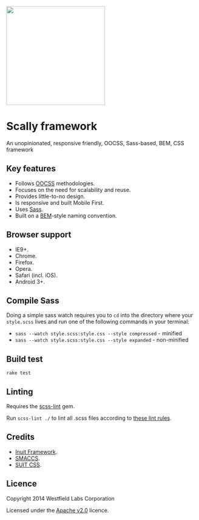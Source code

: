 <img src="https://dl.dropboxusercontent.com/s/t3nzwcg0gwqj6wy/logo-red.png" width="260">

# Scally framework

An unopinionated, responsive friendly, OOCSS, Sass-based, BEM, CSS framework

## Key features

- Follows [OOCSS](http://oocss.org/) methodologies.
- Focuses on the need for scalability and reuse.
- Provides little-to-no design.
- Is responsive and built Mobile First.
- Uses [Sass](http://sass-lang.com/).
- Built on a [BEM](http://csswizardry.com/2013/01/mindbemding-getting-your-head-round-bem-syntax/)-style naming convention.

## Browser support

- IE9+.
- Chrome.
- Firefox.
- Opera.
- Safari (incl. iOS).
- Android 3+.

## Compile Sass

Doing a simple sass watch requires you to `cd` into the directory where your `style.scss` lives and run one of the following commands in your terminal:

- `sass --watch style.scss:style.css --style compressed` - minified
- `sass --watch style.scss:style.css --style expanded` - non-minified

## Build test

`rake test`

## Linting

Requires the [scss-lint](https://github.com/causes/scss-lint) gem.

Run `scss-lint ./` to lint all .scss files according to [these lint rules](.scss-lint.yml).

## Credits

- [Inuit Framework](https://github.com/csswizardry/inuit.css).
- [SMACCS](http://smacss.com/).
- [SUIT CSS](https://github.com/suitcss/suit).

## Licence

Copyright 2014 Westfield Labs Corporation

Licensed under the [Apache v2.0](https://raw.githubusercontent.com/westfieldlabs/scally/master/LICENSE) licence.